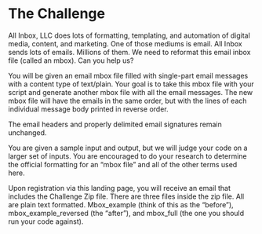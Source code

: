 # The Challenge

All Inbox, LLC does lots of formatting, templating, and automation of digital media, content, and marketing.  One of those mediums is email. All Inbox sends lots of emails. Millions of them. We need to reformat this email inbox file (called an mbox).  Can you help us?


You will be given an email mbox file filled with single-part email messages with a content type of text/plain. Your goal is to take this mbox file with your script and generate another mbox file with all the email messages. The new mbox file will have the emails in the same order, but with the lines of each individual message body printed in reverse order.


The email headers and properly delimited email signatures remain unchanged.

You are given a sample input and output, but we will judge your code on a larger set of inputs. You are encouraged to do your research to determine the official formatting for an “mbox file” and all of the other terms used here.


Upon registration via this landing page, you will receive an email that includes the Challenge Zip file. There are three files inside the zip file.  All are plain text formatted. Mbox_example (think of this as the “before”), mbox_example_reversed (the “after”), and mbox_full (the one you should run your code against).
